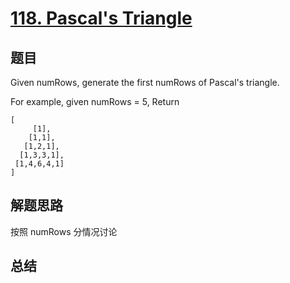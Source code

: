 # [118. Pascal's Triangle](https://leetcode-cn.com/problems/pascals-triangle/)

## 题目
Given numRows, generate the first numRows of Pascal's triangle.

For example, given numRows = 5, Return
```
[
     [1],
    [1,1],
   [1,2,1],
  [1,3,3,1],
 [1,4,6,4,1]
]
```
## 解题思路
按照 numRows 分情况讨论

## 总结


